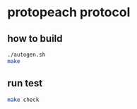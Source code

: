 # protopeach protocol


## how to build
```sh
./autogen.sh
make
```

## run test
```sh
make check
```
